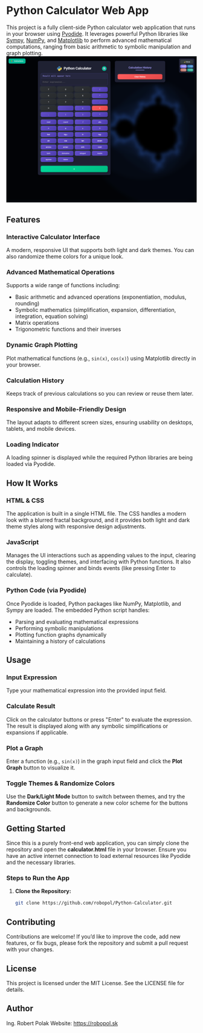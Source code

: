 # Python Calculator Web App

This project is a fully client-side Python calculator web application that runs in your browser using [Pyodide](https://pyodide.org). It leverages powerful Python libraries like [Sympy](https://docs.sympy.org/latest/index.html), [NumPy](https://numpy.org), and [Matplotlib](https://matplotlib.org) to perform advanced mathematical computations, ranging from basic arithmetic to symbolic manipulation and graph plotting.
![Python calculator](assets/screencapture-calculator.png)
## Features

### Interactive Calculator Interface
A modern, responsive UI that supports both light and dark themes. You can also randomize theme colors for a unique look.

### Advanced Mathematical Operations
Supports a wide range of functions including:
- Basic arithmetic and advanced operations (exponentiation, modulus, rounding)
- Symbolic mathematics (simplification, expansion, differentiation, integration, equation solving)
- Matrix operations
- Trigonometric functions and their inverses

### Dynamic Graph Plotting
Plot mathematical functions (e.g., `sin(x)`, `cos(x)`) using Matplotlib directly in your browser.

### Calculation History
Keeps track of previous calculations so you can review or reuse them later.

### Responsive and Mobile-Friendly Design
The layout adapts to different screen sizes, ensuring usability on desktops, tablets, and mobile devices.

### Loading Indicator
A loading spinner is displayed while the required Python libraries are being loaded via Pyodide.

## How It Works

### HTML & CSS
The application is built in a single HTML file. The CSS handles a modern look with a blurred fractal background, and it provides both light and dark theme styles along with responsive design adjustments.

### JavaScript
Manages the UI interactions such as appending values to the input, clearing the display, toggling themes, and interfacing with Python functions. It also controls the loading spinner and binds events (like pressing Enter to calculate).

### Python Code (via Pyodide)
Once Pyodide is loaded, Python packages like NumPy, Matplotlib, and Sympy are loaded. The embedded Python script handles:
- Parsing and evaluating mathematical expressions
- Performing symbolic manipulations
- Plotting function graphs dynamically
- Maintaining a history of calculations

## Usage

### Input Expression
Type your mathematical expression into the provided input field.

### Calculate Result
Click on the calculator buttons or press "Enter" to evaluate the expression. The result is displayed along with any symbolic simplifications or expansions if applicable.

### Plot a Graph
Enter a function (e.g., `sin(x)`) in the graph input field and click the **Plot Graph** button to visualize it.

### Toggle Themes & Randomize Colors
Use the **Dark/Light Mode** button to switch between themes, and try the **Randomize Color** button to generate a new color scheme for the buttons and backgrounds.

## Getting Started

Since this is a purely front-end web application, you can simply clone the repository and open the **calculator.html** file in your browser. Ensure you have an active internet connection to load external resources like Pyodide and the necessary libraries.

### Steps to Run the App

1. **Clone the Repository:**

   ```bash
   git clone https://github.com/robopol/Python-Calculator.git

## Contributing
Contributions are welcome! If you’d like to improve the code, add new features, or fix bugs, please fork the repository and submit a pull request with your changes.

## License
This project is licensed under the MIT License. See the LICENSE file for details.

## Author
Ing. Robert Polak
Website: https://robopol.sk
